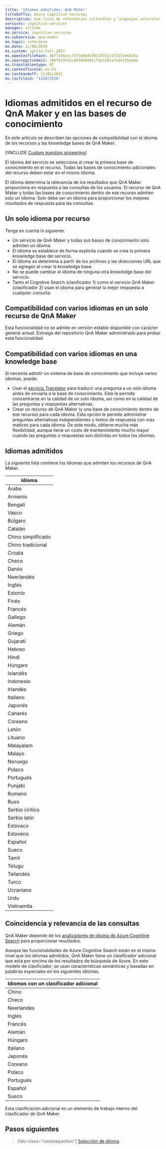 ```yaml
---
title: 'Idiomas admitidos: QnA Maker'
titleSuffix: Azure Cognitive Services
description: Una lista de referencias culturales y lenguajes naturales admitidos por QnA Maker para la base de conocimiento. No mezcle idiomas en la misma base de conocimiento.
services: cognitive-services
manager: nitinme
ms.service: cognitive-services
ms.subservice: qna-maker
ms.topic: reference
ms.date: 11/09/2019
ms.custom: ignite-fall-2021
ms.openlocfilehash: 36f7c08cec7375d8b8a78519752c572357e6525a
ms.sourcegitcommit: 106f5c9fa5c6d3498dd1cfe63181a7ed4125ae6d
ms.translationtype: HT
ms.contentlocale: es-ES
ms.lasthandoff: 11/02/2021
ms.locfileid: "131073536"
---
```

# <a name="language-support-for-a-qna-maker-resource-and-knowledge-bases"></a>Idiomas admitidos en el recurso de QnA Maker y en las bases de conocimiento

En este artículo se describen las opciones de compatibilidad con el idioma de los recursos y las knowledge bases de QnA Maker. 

[!INCLUDE [Custom question answering](../includes/new-version.md)]

El idioma del servicio se selecciona al crear la primera base de conocimiento en el recurso. Todas las bases de conocimiento adicionales del recurso deben estar en el mismo idioma. 

El idioma determina la relevancia de los resultados que QnA Maker proporciona en respuesta a las consultas de los usuarios. El recurso de QnA Maker y todas las bases de conocimiento dentro de ese recurso admiten solo un idioma. Solo debe ser un idioma para proporcionar los mejores resultados de respuesta para las consultas.

## <a name="single-language-per-resource"></a>Un solo idioma por recurso

Tenga en cuenta lo siguiente.

* Un servicio de QnA Maker y todas sus bases de conocimiento solo admiten un idioma.
* El idioma se establece de forma explícita cuando se crea la primera knowledge base del servicio.
* El idioma se determina a partir de los archivos y las direcciones URL que se agregan al crear la knowledge base.
* No se puede cambiar el idioma de ninguna otra knowledge base del servicio.
* Tanto el Cognitive Search (clasificador 1) como el servicio QnA Maker (clasificador 2) usan el idioma para generar la mejor respuesta a cualquier consulta.

## <a name="supporting-multiple-languages-in-one-qna-maker-resource"></a>Compatibilidad con varios idiomas en un solo recurso de QnA Maker

Esta funcionalidad no se admite en versión estable disponible con carácter general actual. Extraiga del repositorio QnA Maker administrado para probar esta funcionalidad. 

## <a name="supporting-multiple-languages-in-one-knowledge-base"></a>Compatibilidad con varios idiomas en una knowledge base

Si necesita admitir un sistema de base de conocimiento que incluye varios idiomas, puede:

* Usar el [servicio Translator](../../translator/translator-info-overview.md) para traducir una pregunta a un solo idioma antes de enviarla a la base de conocimiento. Esto le permite concentrarse en la calidad de un solo idioma, así como en la calidad de las preguntas y respuestas alternativas.
* Crear un recurso de QnA Maker (y una base de conocimiento dentro de ese recurso) para cada idioma. Esta opción le permite administrar preguntas alternativas independientes y textos de respuesta con más matices para cada idioma. De este modo, obtiene mucha más flexibilidad, aunque tiene un costo de mantenimiento mucho mayor cuando las preguntas o respuestas son distintas en todos los idiomas.


## <a name="languages-supported"></a>Idiomas admitidos

La siguiente lista contiene los idiomas que admiten los recursos de QnA Maker. 

| Idioma |
|--|
| Árabe |
| Armenio |
| Bengalí |
| Vasco |
| Búlgaro |
| Catalán |
| Chino simplificado |
| Chino tradicional |
| Croata |
| Checo |
| Danés |
| Neerlandés |
| Inglés |
| Estonio |
| Finés |
| Francés |
| Gallego |
| Alemán |
| Griego |
| Gujarati |
| Hebreo |
| Hindi |
| Húngaro |
| Islandés |
| Indonesio |
| Irlandés |
| Italiano |
| Japonés |
| Canarés |
| Coreano |
| Letón |
| Lituano |
| Malayalam |
| Malayo |
| Noruego |
| Polaco |
| Portugués |
| Punjabi |
| Rumano |
| Ruso |
| Serbio cirílico |
| Serbio latín |
| Eslovaco |
| Esloveno |
| Español |
| Sueco |
| Tamil |
| Telugu |
| Tailandés |
| Turco |
| Ucraniano |
| Urdu |
| Vietnamita |

## <a name="query-matching-and-relevance"></a>Coincidencia y relevancia de las consultas
QnA Maker depende de los [analizadores de idioma de Azure Cognitive Search](/rest/api/searchservice/language-support) para proporcionar resultados.

Aunque las funcionalidades de Azure Cognitive Search están en el mismo nivel que los idiomas admitidos, QnA Maker tiene un clasificador adicional que está por encima de los resultados de búsqueda de Azure. En este modelo de clasificador, se usan características semánticas y basadas en palabras especiales en los siguientes idiomas.

|Idiomas con un clasificador adicional|
|--|
|Chino|
|Checo|
|Neerlandés|
|Inglés|
|Francés|
|Alemán|
|Húngaro|
|Italiano|
|Japonés|
|Coreano|
|Polaco|
|Portugués|
|Español|
|Sueco|

Esta clasificación adicional es un elemento de trabajo interno del clasificador de QnA Maker.

## <a name="next-steps"></a>Pasos siguientes

> [!div class="nextstepaction"]
> [Selección de idioma](../index.yml)
